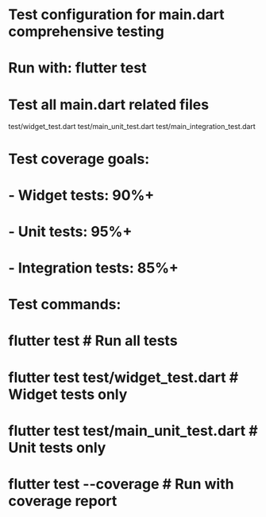 # Test configuration for main.dart comprehensive testing
# Run with: flutter test

# Test all main.dart related files
test/widget_test.dart
test/main_unit_test.dart
test/main_integration_test.dart

# Test coverage goals:
# - Widget tests: 90%+
# - Unit tests: 95%+
# - Integration tests: 85%+

# Test commands:
# flutter test                           # Run all tests
# flutter test test/widget_test.dart     # Widget tests only
# flutter test test/main_unit_test.dart  # Unit tests only
# flutter test --coverage               # Run with coverage report

